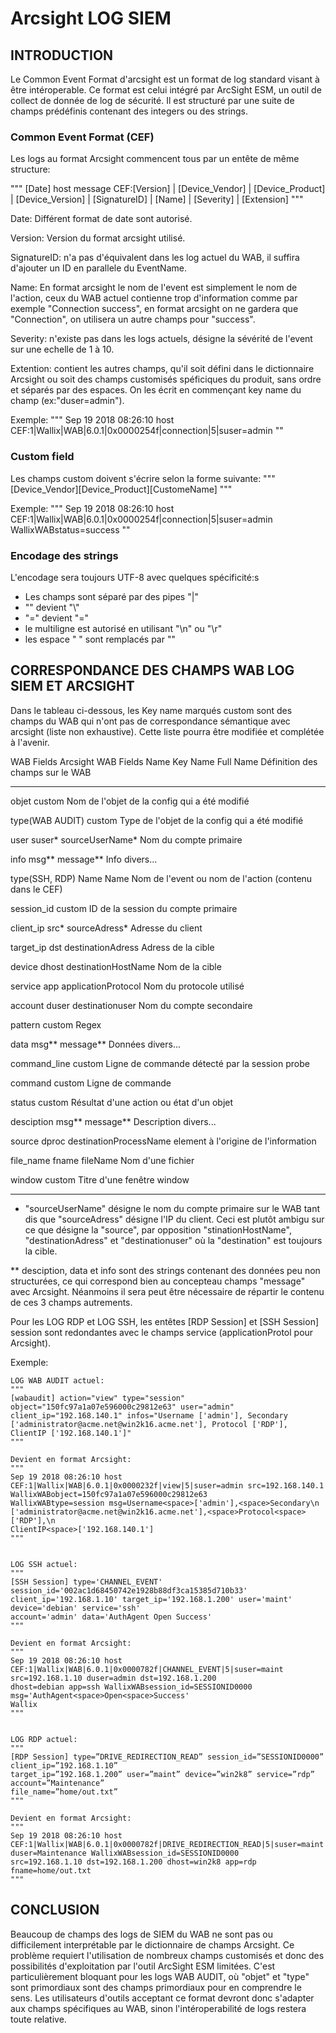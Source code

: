 
# Arcsight LOG SIEM


## INTRODUCTION 

Le Common Event Format d'arcsight est un format de log standard visant à être intéroperable.
Ce format est celui intégré par ArcSight ESM, un outil de collect de donnée de log de sécurité.
Il est structuré par une suite de champs prédéfinis contenant des integers ou des strings.


### Common Event Format (CEF)

Les logs au format Arcsight commencent tous par un entête de même structure:

"""
[Date] host message CEF:[Version] | [Device_Vendor] | [Device_Product] | [Device_Version] | [SignatureID] | [Name] | [Severity] | [Extension]
"""

Date: Différent format de date sont autorisé.

Version: Version du format arcsight utilisé.

SignatureID: n'a pas d'équivalent dans les log actuel du WAB, il suffira d'ajouter un ID en parallele du EventName.

Name: En format arcsight le nom de l'event est simplement le nom de l'action, ceux du WAB actuel contienne trop d'information 
	   comme par exemple "Connection success", en format arcsight on ne gardera que "Connection", on utilisera un autre champs pour "success".

Severity: n'existe pas dans les logs actuels, désigne la sévérité de l'event sur une echelle de 1 à 10.

Extention: contient les autres champs, qu'il soit défini dans le dictionnaire Arcsight ou soit des champs customisés spéficiques du produit, sans ordre et séparés par des espaces. On les écrit en commençant key name du champ (ex:"duser=admin").

Exemple:
"""
Sep 19 2018 08:26:10 host CEF:1|Wallix|WAB|6.0.1|0x0000254f|connection|5|suser=admin
""


### Custom field

Les champs custom doivent s'écrire selon la forme suivante:
"""
[Device_Vendor][Device_Product][CustomeName]
"""

Exemple:
"""
Sep 19 2018 08:26:10 host CEF:1|Wallix|WAB|6.0.1|0x0000254f|connection|5|suser=admin WallixWABstatus=success
""


### Encodage des strings

L'encodage sera toujours UTF-8 avec quelques spécificité:s
- Les champs sont séparé par des pipes "|"
- "\"  devient "\\"
- "="  devient "\="
- le multiligne est autorisé en utilisant "\n" ou "\r"
- les espace " " sont remplacés par "<space>"



## CORRESPONDANCE DES CHAMPS WAB LOG SIEM ET ARCSIGHT

Dans le tableau ci-dessous, les Key name marqués custom sont des champs du WAB qui n'ont pas de correspondance sémantique avec arcsight (liste non exhaustive).
Cette liste pourra être modifiée et complétée à l'avenir.


WAB Fields		Arcsight WAB Fields
Name			Key Name			Full Name		Définition des champs sur le WAB
_______________________________________________________________________________________________________________________________________

objet			custom							Nom de l'objet de la config qui a été modifié

type(WAB AUDIT)		custom							Type de l'objet de la config qui a été modifié

user 			suser* 				sourceUserName*		Nom du compte primaire

info			msg**				message**		Info divers...

type(SSH, RDP)		Name				Name			Nom de l'event ou nom de l'action (contenu dans le CEF)

session_id		custom							ID de la session du compte primaire

client_ip 		src*				sourceAdress*		Adresse du client

target_ip		dst				destinationAdress	Adress de la cible

device			dhost				destinationHostName	Nom de la cible

service			app 				applicationProtocol	Nom du protocole utilisé

account 		duser				destinationuser		Nom du compte secondaire

pattern			custom							Regex

data			msg**				message**		Données divers...

command_line		custom							Ligne de commande détecté par la session probe

command			custom							Ligne de commande

status			custom							Résultat d'une action ou état d'un objet

desciption		msg**				message**		Description divers...

source			dproc				destinationProcessName	element à l'origine de l'information

file_name		fname				fileName		Nom d'une fichier
	
window			custom							Titre d'une fenêtre window
_______________________________________________________________________________________________________________________________________


* "sourceUserName" désigne le nom du compte primaire sur le WAB tant dis que "sourceAdress" désigne l'IP du client.
  Ceci est plutôt ambigu sur ce que désigne la "source", par opposition "stinationHostName", "destinationAdress"
  et "destinationuser" où la "destination" est toujours la cible.

** desciption, data et info sont des strings contenant des données peu non structurées, ce qui correspond bien au 
   concepteau champs "message" avec Arcsight. Néanmoins il sera peut être nécessaire de répartir le contenu de ces
   3 champs autrements.

Pour les LOG RDP et LOG SSH, les entêtes [RDP Session] et [SSH Session] session sont redondantes avec le champs
service (applicationProtol pour Arcsight).
  

Exemple:

    LOG WAB AUDIT actuel:
    """
    [wabaudit] action="view" type="session" 
    object="150fc97a1a07e596000c29812e63" user="admin" 
    client_ip="192.168.140.1" infos="Username ['admin'], Secondary 
    ['administrator@acme.net@win2k16.acme.net'], Protocol ['RDP'], 
    ClientIP ['192.168.140.1']"
    """
	
    Devient en format Arcsight:
    """
    Sep 19 2018 08:26:10 host CEF:1|Wallix|WAB|6.0.1|0x0000232f|view|5|suser=admin src=192.168.140.1 WallixWABobject=150fc97a1a07e596000c29812e63
    WallixWABtype=session msg=Username<space>['admin'],<space>Secondary\n
    ['administrator@acme.net@win2k16.acme.net'],<space>Protocol<space>['RDP'],\n
    ClientIP<space>['192.168.140.1']
    """


    LOG SSH actuel:
    """
    [SSH Session] type='CHANNEL_EVENT' session_id='002ac1d68450742e1928b88df3ca15385d710b33' 
    client_ip='192.168.1.10' target_ip='192.168.1.200' user='maint' device='debian' service='ssh' 
    account='admin' data='AuthAgent Open Success'
    """
	
    Devient en format Arcsight:
    """
    Sep 19 2018 08:26:10 host CEF:1|Wallix|WAB|6.0.1|0x0000782f|CHANNEL_EVENT|5|suser=maint src=192.168.1.10 duser=admin dst=192.168.1.200 
    dhost=debian app=ssh WallixWABsession_id=SESSIONID­0000  msg='AuthAgent<space>Open<space>Success'
    Wallix
    """


    LOG RDP actuel:
    """
    [RDP Session] type=”DRIVE_REDIRECTION_READ” session_id=”SESSIONID­0000” client_ip=”192.168.1.10” 
    target_ip=”192.168.1.200” user=”maint” device=”win2k8” service=”rdp” account=”Maintenance” 
    file_name=”home/out.txt”
    """
	
    Devient en format Arcsight:
    """
    Sep 19 2018 08:26:10 host CEF:1|Wallix|WAB|6.0.1|0x0000782f|DRIVE_REDIRECTION_READ|5|suser=maint duser=Maintenance WallixWABsession_id=SESSIONID­0000 
    src=192.168.1.10 dst=192.168.1.200 dhost=win2k8 app=rdp fname=home/out.txt
    """


## CONCLUSION

Beaucoup de champs des logs de SIEM du WAB ne sont pas ou difficilement interprétable par le dictionnaire de champs Arcsight. 
Ce problème requiert l'utilisation de nombreux champs customisés et donc des possibilités d'exploitation par l'outil ArcSight 
ESM limitées. C'est particulièrement bloquant pour les logs WAB AUDIT, où "objet" et "type" sont primordiaux sont des champs 
primordiaux pour en comprendre le sens. Les utilisateurs d'outils acceptant ce format devront donc s'adapter aux champs 
spécifiques au WAB, sinon l'intéroperabilité de logs restera toute relative.


	





